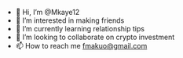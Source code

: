 - 👋 Hi, I’m @Mkaye12
- 👀 I’m interested in making friends
- 🌱 I’m currently learning relationship tips
- 💞️ I’m looking to collaborate on crypto investment
- 📫 How to reach me fmakuo@gmail.com

<!---
Mkaye12/Mkaye12 is a ✨ special ✨ repository because its `README.md` (this file) appears on your GitHub profile.
You can click the Preview link to take a look at your changes.
--->
